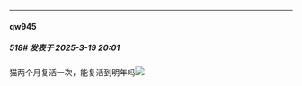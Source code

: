 ﻿
*****

####  qw945  
##### 518#       发表于 2025-3-19 20:01

猫两个月复活一次，能复活到明年吗<img src="https://static.saraba1st.com/image/smiley/face2017/169.gif" referrerpolicy="no-referrer">

